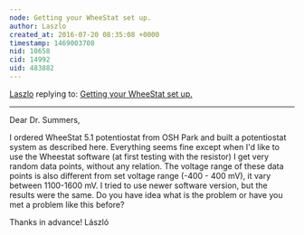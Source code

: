 ```yaml
---
node: Getting your WheeStat set up.
author: Laszlo
created_at: 2016-07-20 08:35:08 +0000
timestamp: 1469003708
nid: 10658
cid: 14992
uid: 483882
---
```




[Laszlo](../profile/Laszlo) replying to: [Getting your WheeStat set up.](../notes/JSummers/07-04-2014/getting-your-wheestat-set-up)

----
Dear Dr. Summers,

I ordered WheeStat 5.1 potentiostat from OSH Park and built a potentiostat system as described here. Everything seems fine except when I'd like to use the Wheestat software (at first testing with the resistor) I get very random data points, without any relation. The voltage range of these data points is also different from set voltage range (-400 - 400 mV), it vary between 1100-1600 mV. I tried to use newer software version, but the results were the same. Do you have idea what is the problem or have you met a problem like this before?

Thanks in advance!
László